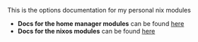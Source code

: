 This is the options documentation for my personal nix modules

- **Docs for the home manager modules** can be found [here](./home.html)
- **Docs for the nixos modules** can be found [here](./nixos.html)

